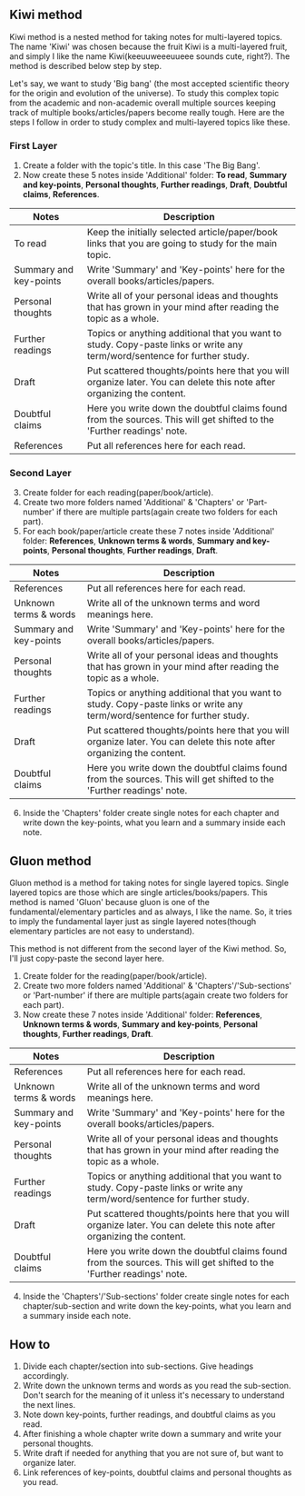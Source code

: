 ## Kiwi method
Kiwi method is a nested method for taking notes for multi-layered topics. The name 'Kiwi' was chosen because the fruit Kiwi is a multi-layered fruit, and simply I like the name Kiwi(keeuuweeeuueee sounds cute, right?). The method is described below step by step.

Let's say, we want to study 'Big bang' (the most accepted scientific theory for the origin and evolution of the universe). To study this complex topic from the academic and non-academic overall multiple sources keeping track of multiple books/articles/papers become really tough. Here are the steps I follow in order to study complex and multi-layered topics like these.

### First Layer

1. Create a folder with the topic's title. In this case 'The Big Bang'. 
2. Now create these 5 notes inside 'Additional' folder: **To read**, **Summary and key-points**, **Personal thoughts**, **Further readings**, **Draft**, **Doubtful claims**, **References**.

| Notes                | Description                                                                                       |
| -------------------- | ------------------------------------------------------------------------------------------------- |
| To read              | Keep the initially selected article/paper/book links that you are going to study for the main topic. |
| Summary and key-points| Write 'Summary' and 'Key-points' here for the overall books/articles/papers.                          |
| Personal thoughts    | Write all of your personal ideas and thoughts that has grown in your mind after reading the topic as a whole. |
| Further readings     | Topics or anything additional that you want to study. Copy-paste links or write any term/word/sentence for further study. |
| Draft                | Put scattered thoughts/points here that you will organize later. You can delete this note after organizing the content.   |
| Doubtful claims      | Here you write down the doubtful claims found from the sources. This will get shifted to the 'Further readings' note.     |
| References           | Put all references here for each read.                                                                                    |

### Second Layer 
3. Create folder for each reading(paper/book/article).
4. Create two more folders named 'Additional' & 'Chapters' or 'Part-number' if there are multiple parts(again create two folders for each part).
5. For each book/paper/article create these 7 notes inside 'Additional' folder: **References**, **Unknown terms & words**, **Summary and key-points**, **Personal thoughts**, **Further readings**, **Draft**.

| Notes                | Description                                                                                       |
| -------------------- | ------------------------------------------------------------------------------------------------- |
| References           | Put all references here for each read.                                                                                    |
| Unknown terms & words| Write all of the unknown terms and word meanings here.                                                                    |
| Summary and key-points| Write 'Summary' and 'Key-points' here for the overall books/articles/papers.                          |
| Personal thoughts    | Write all of your personal ideas and thoughts that has grown in your mind after reading the topic as a whole. |
| Further readings     | Topics or anything additional that you want to study. Copy-paste links or write any term/word/sentence for further study. |
| Draft                | Put scattered thoughts/points here that you will organize later. You can delete this note after organizing the content.   |
| Doubtful claims      | Here you write down the doubtful claims found from the sources. This will get shifted to the 'Further readings' note.     |

6. Inside the 'Chapters' folder create single notes for each chapter and write down the key-points, what you learn and a summary inside each note.


## Gluon method
Gluon method is a method for taking notes for single layered topics. Single layered topics are those which are single articles/books/papers. This method is named 'Gluon' because gluon is one of the fundamental/elementary particles and as always, I like the name. So, it tries to imply the fundamental layer just as single layered notes(though elementary particles are not easy to understand). 

This method is not different from the second layer of the Kiwi method. So, I'll just copy-paste the second layer here.
1. Create folder for the reading(paper/book/article).
2. Create two more folders named 'Additional' & 'Chapters'/'Sub-sections' or 'Part-number' if there are multiple parts(again create two folders for each part).
3. Now create these 7 notes inside 'Additional' folder: **References**, **Unknown terms & words**, **Summary and key-points**, **Personal thoughts**, **Further readings**, **Draft**.

| Notes                | Description                                                                                       |
| -------------------- | ------------------------------------------------------------------------------------------------- |
| References           | Put all references here for each read.                                                                                    |
| Unknown terms & words| Write all of the unknown terms and word meanings here.                                                                    |
| Summary and key-points| Write 'Summary' and 'Key-points' here for the overall books/articles/papers.                          |
| Personal thoughts    | Write all of your personal ideas and thoughts that has grown in your mind after reading the topic as a whole. |
| Further readings     | Topics or anything additional that you want to study. Copy-paste links or write any term/word/sentence for further study. |
| Draft                | Put scattered thoughts/points here that you will organize later. You can delete this note after organizing the content.   |
| Doubtful claims      | Here you write down the doubtful claims found from the sources. This will get shifted to the 'Further readings' note.     |

4. Inside the 'Chapters'/'Sub-sections' folder create single notes for each chapter/sub-section and write down the key-points, what you learn and a summary inside each note.

## How to
1. Divide each chapter/section into sub-sections. Give headings accordingly.
2. Write down the unknown terms and words as you read the sub-section. Don't search for the meaning of it unless it's necessary to understand the next lines.
3. Note down key-points, further readings, and doubtful claims as you read.
4. After finishing a whole chapter write down a summary and write your personal thoughts.
5. Write draft if needed for anything that you are not sure of, but want to organize later.
6. Link references of key-points, doubtful claims and personal thoughts as you read.